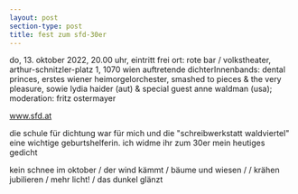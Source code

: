 ```yaml
---
layout: post
section-type: post
title: fest zum sfd-30er
---
```

do, 13. oktober 2022, 20.00 uhr, eintritt frei
ort: rote bar / volkstheater, arthur-schnitzler-platz 1, 1070 wien
auftretende dichterInnenbands: dental princes, erstes wiener heimorgelorchester, smashed to pieces & the very pleasure, sowie lydia haider (aut) & special guest anne waldman (usa); moderation: fritz ostermayer

<a>www.sfd.at</a>

die schule für dichtung war für mich und die "schreibwerkstatt waldviertel" eine wichtige geburtshelferin.
ich widme ihr zum 30er mein heutiges gedicht

kein schnee im oktober / der wind kämmt / bäume und wiesen /  / krähen jubilieren / mehr licht! / das dunkel glänzt
